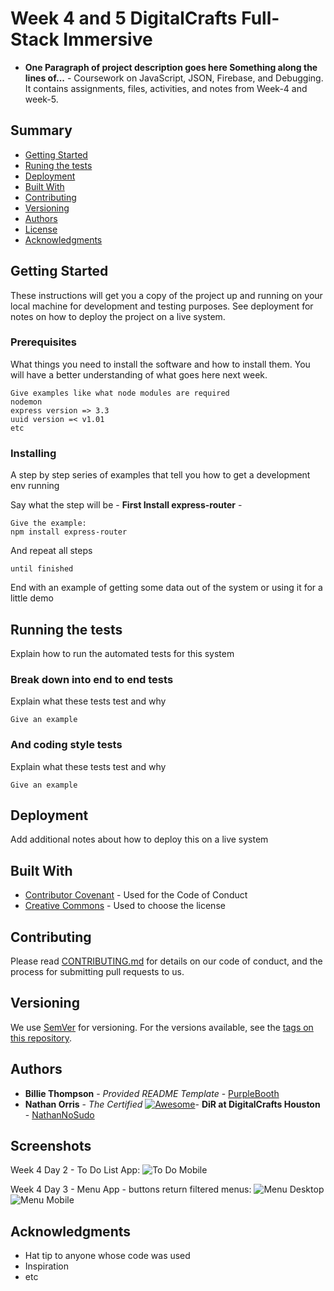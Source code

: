 

# Week 4 and 5 DigitalCrafts Full-Stack Immersive

 - **One Paragraph of project description goes here Something along the lines of...** -
  Coursework on JavaScript, JSON, Firebase, and Debugging. It contains assignments, files, activities, and 
  notes from Week-4 and week-5.  

## Summary

  - [Getting Started](#getting-started)
  - [Runing the tests](#running-the-tests)
  - [Deployment](#deployment)
  - [Built With](#built-with)
  - [Contributing](#contributing)
  - [Versioning](#versioning)
  - [Authors](#authors)
  - [License](#license)
  - [Acknowledgments](#acknowledgments)

## Getting Started

These instructions will get you a copy of the project up and running on
your local machine for development and testing purposes. See deployment
for notes on how to deploy the project on a live system.

### Prerequisites

What things you need to install the software and how to install them.
You will have a better understanding of what goes here next week.

    Give examples like what node modules are required
    nodemon 
    express version => 3.3
    uuid version =< v1.01
    etc

### Installing

A step by step series of examples that tell you how to get a development
env running

Say what the step will be - **First Install express-router** -

    Give the example: 
    npm install express-router

And repeat all steps

    until finished

End with an example of getting some data out of the system or using it
for a little demo

## Running the tests

Explain how to run the automated tests for this system

### Break down into end to end tests

Explain what these tests test and why

    Give an example

### And coding style tests

Explain what these tests test and why

    Give an example

## Deployment

Add additional notes about how to deploy this on a live system

## Built With

  - [Contributor Covenant](https://www.contributor-covenant.org/) - Used
    for the Code of Conduct
  - [Creative Commons](https://creativecommons.org/) - Used to choose
    the license

## Contributing

Please read [CONTRIBUTING.md](CONTRIBUTING.md) for details on our code
of conduct, and the process for submitting pull requests to us.

## Versioning

We use [SemVer](http://semver.org/) for versioning. For the versions
available, see the [tags on this
repository](https://github.com/PurpleBooth/a-good-readme-template/tags).

## Authors

  - **Billie Thompson** - *Provided README Template* -
    [PurpleBooth](https://github.com/PurpleBooth)
  - **Nathan Orris** - *The Certified* [![Awesome](https://cdn.rawgit.com/sindresorhus/awesome/d7305f38d29fed78fa85652e3a63e154dd8e8829/media/badge.svg)](https://github.com/sindresorhus/awesome)- **DiR at DigitalCrafts Houston** -
    [NathanNoSudo](https://github.com/NathanNoSudo)

## Screenshots
Week 4 Day 2 - To Do List App:
![To Do Mobile](Screenshots/ToDoMobile.png)

Week 4 Day 3 - Menu App - buttons return filtered menus:
![Menu Desktop](Screenshots/MenuDesktop.png)
![Menu Mobile](Screenshots/MenuMobile.png)

## Acknowledgments

  - Hat tip to anyone whose code was used
  - Inspiration
  - etc






